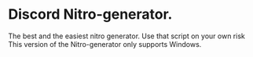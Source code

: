 # Discord Nitro-generator.
The best and the easiest nitro generator.
Use that script on your own risk
This version of the Nitro-generator only supports Windows.

